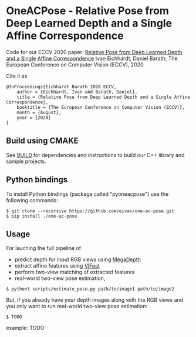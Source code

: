 # OneACPose - Relative Pose from Deep Learned Depth and a Single Affine Correspondence

Code for our ECCV 2020 paper:
[Relative Pose from Deep Learned Depth and a Single Affine Correspondence](https://arxiv.org/abs/2007.10082)
Ivan Eichhardt, Daniel Barath; The European Conference on Computer Vision (ECCV), 2020

Cite it as
```
@InProceedings{Eichhardt_Barath_2020_ECCV,
	author = {Eichhardt, Ivan and Barath, Daniel},
	title = {Relative Pose from Deep Learned Depth and a Single Affine Correspondence},
	booktitle = {The European Conference on Computer Vision (ECCV)},
	month = {August},
	year = {2020}
}
```

Build using CMAKE
-----------------

See [BUILD](BUILD.md) for dependencies and instructions to build our C++ library and sample projects.

Python bindings
---------------

To install Python bindings (package called "pyoneacpose") use the following commands:

```shell
$ git clone --recursive https://github.com/eivan/one-ac-pose.git
$ pip install ./one-ac-pose
```

Usage
-----

For lauching the full pipeline of 
 - predict depth for input RGB views using [MegaDepth](https://github.com/zhengqili/MegaDepth)
 - extract affine features using [VlFeat](https://github.com/eivan/VlFeatExtraction)
 - perform two-view matching of extracted features
 - real-world two-view pose estimation,
```shell
$ python3 scripts/estimate_pose.py path/to/image1 path/to/image2
```

But, if you already have your depth images along with the RGB views and you only want to run real-world two-view pose estimation:
```shell
$ TODO
```
example: TODO